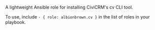 A lightweight Ansible role for installing CiviCRM's cv CLI tool.

To use, include `- { role: albionbrown.cv }` in the list of roles in your playbook.